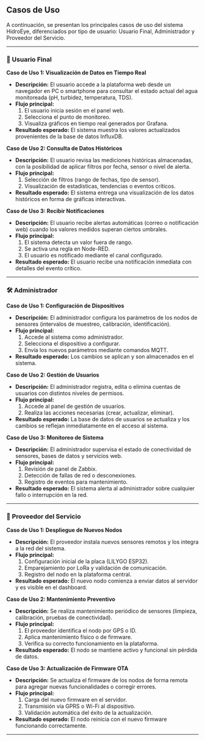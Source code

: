 ## Casos de Uso

A continuación, se presentan los principales casos de uso del sistema HidroEye, diferenciados por tipo de usuario: Usuario Final, Administrador y Proveedor del Servicio.

---

### 👤 Usuario Final

**Caso de Uso 1: Visualización de Datos en Tiempo Real**  
- **Descripción:** El usuario accede a la plataforma web desde un navegador en PC o smartphone para consultar el estado actual del agua monitoreada (pH, turbidez, temperatura, TDS).  
- **Flujo principal:**
  1. El usuario inicia sesión en el panel web.
  2. Selecciona el punto de monitoreo.
  3. Visualiza gráficos en tiempo real generados por Grafana.
- **Resultado esperado:** El sistema muestra los valores actualizados provenientes de la base de datos InfluxDB.

**Caso de Uso 2: Consulta de Datos Históricos**  
- **Descripción:** El usuario revisa las mediciones históricas almacenadas, con la posibilidad de aplicar filtros por fecha, sensor o nivel de alerta.  
- **Flujo principal:**
  1. Selección de filtros (rango de fechas, tipo de sensor).
  2. Visualización de estadísticas, tendencias o eventos críticos.
- **Resultado esperado:** El sistema entrega una visualización de los datos históricos en forma de gráficas interactivas.

**Caso de Uso 3: Recibir Notificaciones**  
- **Descripción:** El usuario recibe alertas automáticas (correo o notificación web) cuando los valores medidos superan ciertos umbrales.  
- **Flujo principal:**
  1. El sistema detecta un valor fuera de rango.
  2. Se activa una regla en Node-RED.
  3. El usuario es notificado mediante el canal configurado.
- **Resultado esperado:** El usuario recibe una notificación inmediata con detalles del evento crítico.

---

### 🛠️ Administrador

**Caso de Uso 1: Configuración de Dispositivos**  
- **Descripción:** El administrador configura los parámetros de los nodos de sensores (intervalos de muestreo, calibración, identificación).  
- **Flujo principal:**
  1. Accede al sistema como administrador.
  2. Selecciona el dispositivo a configurar.
  3. Envía los nuevos parámetros mediante comandos MQTT.
- **Resultado esperado:** Los cambios se aplican y son almacenados en el sistema.

**Caso de Uso 2: Gestión de Usuarios**  
- **Descripción:** El administrador registra, edita o elimina cuentas de usuarios con distintos niveles de permisos.  
- **Flujo principal:**
  1. Accede al panel de gestión de usuarios.
  2. Realiza las acciones necesarias (crear, actualizar, eliminar).
- **Resultado esperado:** La base de datos de usuarios se actualiza y los cambios se reflejan inmediatamente en el acceso al sistema.

**Caso de Uso 3: Monitoreo de Sistema**  
- **Descripción:** El administrador supervisa el estado de conectividad de sensores, bases de datos y servicios web.  
- **Flujo principal:**
  1. Revisión de panel de Zabbix.
  2. Detección de fallas de red o desconexiones.
  3. Registro de eventos para mantenimiento.
- **Resultado esperado:** El sistema alerta al administrador sobre cualquier fallo o interrupción en la red.

---

### 📡 Proveedor del Servicio

**Caso de Uso 1: Despliegue de Nuevos Nodos**  
- **Descripción:** El proveedor instala nuevos sensores remotos y los integra a la red del sistema.  
- **Flujo principal:**
  1. Configuración inicial de la placa (LILYGO ESP32).
  2. Emparejamiento por LoRa y validación de comunicación.
  3. Registro del nodo en la plataforma central.
- **Resultado esperado:** El nuevo nodo comienza a enviar datos al servidor y es visible en el dashboard.

**Caso de Uso 2: Mantenimiento Preventivo**  
- **Descripción:** Se realiza mantenimiento periódico de sensores (limpieza, calibración, pruebas de conectividad).  
- **Flujo principal:**
  1. El proveedor identifica el nodo por GPS o ID.
  2. Aplica mantenimiento físico o de firmware.
  3. Verifica su correcto funcionamiento en la plataforma.
- **Resultado esperado:** El nodo se mantiene activo y funcional sin pérdida de datos.

**Caso de Uso 3: Actualización de Firmware OTA**  
- **Descripción:** Se actualiza el firmware de los nodos de forma remota para agregar nuevas funcionalidades o corregir errores.  
- **Flujo principal:**
  1. Carga del nuevo firmware en el servidor.
  2. Transmisión vía GPRS o Wi-Fi al dispositivo.
  3. Validación automática del éxito de la actualización.
- **Resultado esperado:** El nodo reinicia con el nuevo firmware funcionando correctamente.

---
